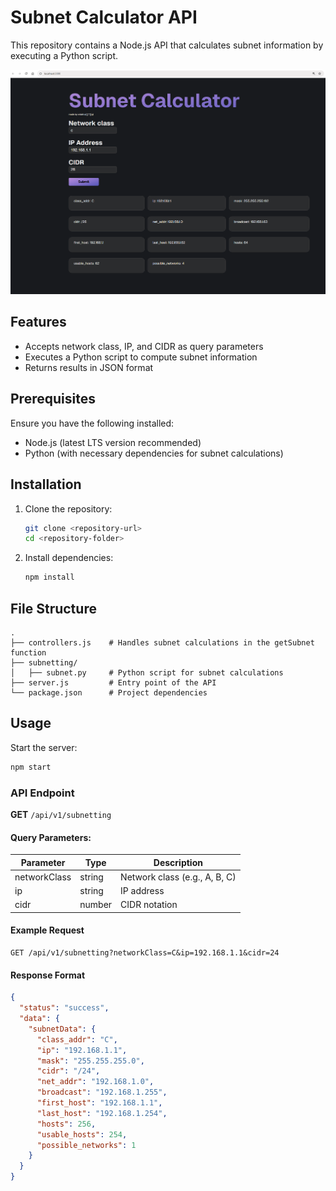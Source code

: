 # Subnet Calculator API

This repository contains a Node.js API that calculates subnet information by executing a Python script.

![Subnet Calculator UI](https://github.com/eriaht/rest-subnetting/blob/main/public/screenshot.png)


## Features
- Accepts network class, IP, and CIDR as query parameters
- Executes a Python script to compute subnet information
- Returns results in JSON format

## Prerequisites
Ensure you have the following installed:
- Node.js (latest LTS version recommended)
- Python (with necessary dependencies for subnet calculations)

## Installation
1. Clone the repository:
   ```sh
   git clone <repository-url>
   cd <repository-folder>
   ```
2. Install dependencies:
   ```sh
   npm install
   ```

## File Structure
```
.
├── controllers.js    # Handles subnet calculations in the getSubnet function
├── subnetting/
│   ├── subnet.py     # Python script for subnet calculations
├── server.js         # Entry point of the API
└── package.json      # Project dependencies
```

## Usage
Start the server:
```sh
npm start
```

### API Endpoint
**GET** `/api/v1/subnetting`

#### Query Parameters:
| Parameter     | Type   | Description |
|--------------|--------|-------------|
| networkClass | string | Network class (e.g., A, B, C) |
| ip           | string | IP address |
| cidr         | number | CIDR notation |

#### Example Request
```
GET /api/v1/subnetting?networkClass=C&ip=192.168.1.1&cidr=24
```

#### Response Format
```json
{
  "status": "success",
  "data": {
    "subnetData": {
      "class_addr": "C",
      "ip": "192.168.1.1",
      "mask": "255.255.255.0",
      "cidr": "/24",
      "net_addr": "192.168.1.0",
      "broadcast": "192.168.1.255",
      "first_host": "192.168.1.1",
      "last_host": "192.168.1.254",
      "hosts": 256,
      "usable_hosts": 254,
      "possible_networks": 1
    }
  }
}
```

